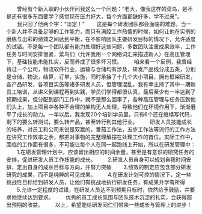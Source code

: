 　　曾经有个新入职的小伙伴问我这么一个问题：“老大，像我这样的菜鸟，是不是还有很多东西要学？感觉现在压力好大，每个方面都缺好多，学不过来”。
　　我只回了他两个字：“淡定！”
　　这是每个研发团队都会面临的难题，当一个新人并不具备足够的工作能力，而只有满腔工作热情的时候，如何让他在实例的磨练与出彩的绩效之间达到平衡，在不影响团队主要研发目标的情况下，允许适度的试错。不是每一个团队都有能力处理好这些问题，多数团队注重成果效率，工作任务与时间安排很紧，菜鸟们（允许我用一个网络词汇来描述新人）在高压管理下，基础技能未能扎实，反而养成了很多坏习惯。
　　咱来看一个反例，我曾经待过一个公司，物流软件行业，运输与仓储均有涉及，研发产品线分成五条，分别是仓储，物流，结算，订单，实施，同时承接了十几个大小项目，拥有框架研发，各产品研发，各项目实施等诸多研发人员，但管理混乱。我有幸主持了其中一期新员工培训，从讲义到课程再到实践，学员们学得都很认真，最后至少有一半达到了预期成果，但分配到部门工作中，就不是那么回事了，各种高压管理与任务压到他们头上，加上项目中各种不合理的架构无人处理，导致他们在环境作用下，渐渐磨平了成长的动力。一年以后，我发现20个培训学员里，只有6个还在继续写代码，剩下的要么转测试，要么转产品，甚至转行到其他行业。
　　研发人员技能成长的培养，对员工和公司来说是双赢的，番茄工作法，五步工作法等流行的工作方法在讲究工作效率之余，都把对事物的完整理解摆在处理工作的首位。实际工作中，面临的工作面有很多，不可能让每个人在同一起跑线上开始，所以在研发管理中：
　　1.在研发管理计划中，应该留出相应的时间余量，甚至是有意识的研究任务的安排，促进研发人员工作技能的成长。
　　2.研发人员自身可以规划自我时间安排，定出自身的成长目标与方向，并努力突破
　　3.绩效的制定应包含部分研发研究的成果，而不是纯粹的可见成果。
　　4.在研发计划可控的情况下，定一些挑战性目标给到研发人员，让他们有挑战地执行研发任务，有成果并学有所得
　　5.允许一定程度的试错，在研发人员达不到预期目标时，依然给予鼓励，并要求他继续达到要求。
　　优秀的员工成长氛围与团队技术沉淀的扎实，会获得超出预期的收益。
　　以上，希望能给研发同仁们带来一些成长与管理上的进步！